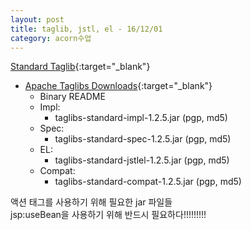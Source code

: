 ```yaml
---
layout: post
title: taglib, jstl, el - 16/12/01
category: acorn수업
---
```


[Standard Taglib](https://tomcat.apache.org/taglibs/standard/){:target="_blank"}  

- [Apache Taglibs Downloads](http://tomcat.apache.org/download-taglibs.cgi){:target="_blank"}  
  - Binary README
  - Impl:
    - taglibs-standard-impl-1.2.5.jar (pgp, md5)
  - Spec:
    - taglibs-standard-spec-1.2.5.jar (pgp, md5)
  - EL:
    - taglibs-standard-jstlel-1.2.5.jar (pgp, md5)
  - Compat:
    - taglibs-standard-compat-1.2.5.jar (pgp, md5)

액션 태그를 사용하기 위해 필요한 jar 파일들  
jsp:useBean을 사용하기 위해 반드시 필요하다!!!!!!!!!  
